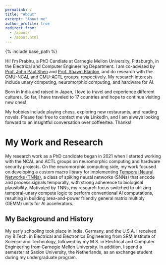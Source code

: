 ```yaml
---
permalink: /
title: "About"
excerpt: "About me"
author_profile: true
redirect_from: 
  - /about/
  - /about.html
---
```


{% include base_path %}

Hi! I’m Prabhu, a PhD Candiate at Carnegie Mellon University, Pittsburgh, in the Electrical and Computer Engineering Department. I am co-advised by [Prof. John Paul Shen](https://www.ece.cmu.edu/directory/bios/shen-john.html) and [Prof. Shawn Blanton](https://engineering.cmu.edu/directory/bios/blanton-shawn.html), and do research with the [CMU-NCAL](https://www.ncal.sv.cmu.edu/) and [CMU-ACTL](https://www.actl.ece.cmu.edu/) groups, respectively. My research interests include unary computing, neuromorphic computing, and hardware for AI. 

Born in India and raised in Japan, I love to travel and experience different cultures. So far, I have traveled to 17 countries and hope to continue visiting new ones!

My hobbies include playing chess, exploring new restaurants, and reading novels. Please feel free to contact me via LinkedIn, and I am always looking forward to an insightful conversation over coffee/tea. Thanks!

My Work and Research
======

My research work as a PhD candidate began in 2021 when I started working with the NCAL and ACTL groups on neuromorphic computing and hardware security projects. On the neuromorphic computing side, my work focused on developing a custom macro library for implementing [Temporal Neural Networks (TNNs)](https://link.springer.com/book/10.1007/978-3-031-01754-4), a class of spiking neural networks (SNNs) that encode and process signals temporally, with strong adherence to biological plausibility. Motivated by TNNs, my research focus switched to utilizing temporal-unary compute logic to perform conventional AI computations, resulting in building area-and-power friendly general matrix multiply (GEMM) units for AI accelerators. 




My Background and History
------
My early schooling took place in India, Germany, and the U.S.A. I received my B.Tech. in Electrical and Electronics Engineering from SRM Institute of Science and Technology, followed by my M.S. in Electrical and Computer Engineering from Carnegie Mellon University. In addition, I spend a semester at Saxion University, the Netherlands, as an exchange student during my undergraduate program. 


